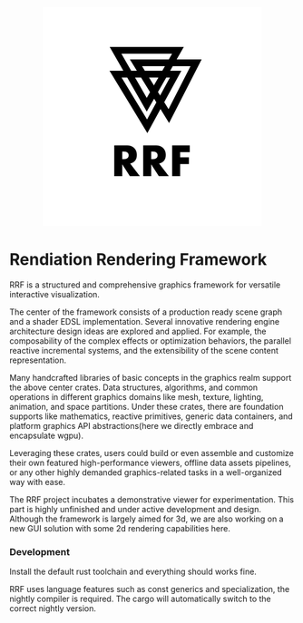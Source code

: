 
<p align="center">
  <img src="./asset/rrf.svg" alt="rrf logo" style="margin: auto">
</p>

# Rendiation Rendering Framework

RRF is a structured and comprehensive graphics framework for versatile interactive visualization. 

The center of the framework consists of a production ready scene graph and a shader EDSL implementation. Several innovative rendering engine architecture design ideas are explored and applied. For example, the composability of the complex effects or optimization behaviors, the parallel reactive incremental systems, and the extensibility of the scene content representation.

Many handcrafted libraries of basic concepts in the graphics realm support the above center crates. Data structures, algorithms, and common operations in different graphics domains like mesh, texture, lighting, animation, and space partitions. Under these crates, there are foundation supports like mathematics, reactive primitives, generic data containers, and platform graphics API abstractions(here we directly embrace and encapsulate wgpu). 

Leveraging these crates, users could build or even assemble and customize their own featured high-performance viewers, offline data assets pipelines, or any other highly demanded graphics-related tasks in a well-organized way with ease.

The RRF project incubates a demonstrative viewer for experimentation. This part is highly unfinished and under active development and design. Although the framework is largely aimed for 3d, we are also working on a new GUI solution with some 2d rendering capabilities here.


### Development

Install the default rust toolchain and everything should works fine. 

RRF uses language features such as const generics and specialization, the nightly compiler is required. The cargo will automatically switch to the correct nightly version.

